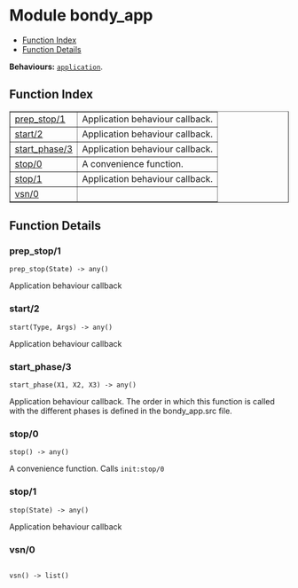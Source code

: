 

# Module bondy_app #
* [Function Index](#index)
* [Function Details](#functions)

__Behaviours:__ [`application`](application.md).

<a name="index"></a>

## Function Index ##


<table width="100%" border="1" cellspacing="0" cellpadding="2" summary="function index"><tr><td valign="top"><a href="#prep_stop-1">prep_stop/1</a></td><td>Application behaviour callback.</td></tr><tr><td valign="top"><a href="#start-2">start/2</a></td><td>Application behaviour callback.</td></tr><tr><td valign="top"><a href="#start_phase-3">start_phase/3</a></td><td>Application behaviour callback.</td></tr><tr><td valign="top"><a href="#stop-0">stop/0</a></td><td>A convenience function.</td></tr><tr><td valign="top"><a href="#stop-1">stop/1</a></td><td>Application behaviour callback.</td></tr><tr><td valign="top"><a href="#vsn-0">vsn/0</a></td><td></td></tr></table>


<a name="functions"></a>

## Function Details ##

<a name="prep_stop-1"></a>

### prep_stop/1 ###

`prep_stop(State) -> any()`

Application behaviour callback

<a name="start-2"></a>

### start/2 ###

`start(Type, Args) -> any()`

Application behaviour callback

<a name="start_phase-3"></a>

### start_phase/3 ###

`start_phase(X1, X2, X3) -> any()`

Application behaviour callback.
The order in which this function is called with the different phases is
defined in the bondy_app.src file.

<a name="stop-0"></a>

### stop/0 ###

`stop() -> any()`

A convenience function. Calls `init:stop/0`

<a name="stop-1"></a>

### stop/1 ###

`stop(State) -> any()`

Application behaviour callback

<a name="vsn-0"></a>

### vsn/0 ###

<pre><code>
vsn() -&gt; list()
</code></pre>
<br />

